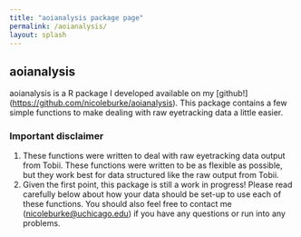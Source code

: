 ```yaml
---
title: "aoianalysis package page"
permalink: /aoianalysis/
layout: splash
---
```

## aoianalysis  

aoianalysis is a R package I developed available on my [github!] (https://github.com/nicoleburke/aoianalysis). This package contains a few simple functions to make dealing with raw eyetracking data a little easier. 

### Important disclaimer

1. These functions were written to deal with raw eyetracking data output from Tobii. These functions were written to be as flexible as possible, but they work best for data structured like the raw output from Tobii. 
2. Given the first point, this package is still a work in progress! Please read carefully below about how your data should be set-up to use each of these functions. You should also feel free to contact me (nicoleburke@uchicago.edu) if you have any questions or run into any problems. 








